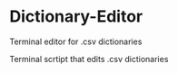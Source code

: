 # Dictionary-Editor
Terminal editor for .csv dictionaries 


Terminal scrtipt that edits .csv dictionaries
